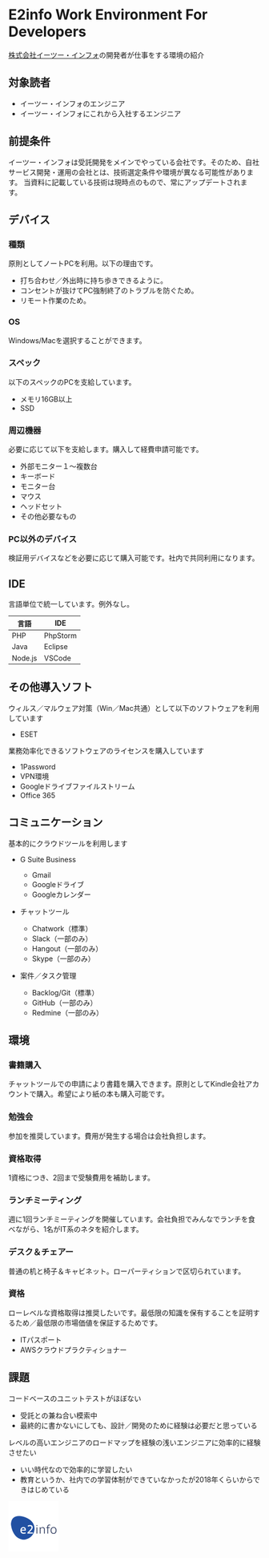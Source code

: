 # E2info Work Environment For Developers

[株式会社イーツー・インフォ](https://www.e2info.co.jp/)の開発者が仕事をする環境の紹介

## 対象読者

* イーツー・インフォのエンジニア
* イーツー・インフォにこれから入社するエンジニア

## 前提条件

イーツー・インフォは受託開発をメインでやっている会社です。そのため、自社サービス開発・運用の会社とは、技術選定条件や環境が異なる可能性があります。
当資料に記載している技術は現時点のもので、常にアップデートされます。

## デバイス

### 種類

原則としてノートPCを利用。以下の理由です。

* 打ち合わせ／外出時に持ち歩きできるように。
* コンセントが抜けてPC強制終了のトラブルを防ぐため。
* リモート作業のため。

### OS

Windows/Macを選択することができます。

### スペック

以下のスペックのPCを支給しています。

* メモリ16GB以上
* SSD

### 周辺機器

必要に応じて以下を支給します。購入して経費申請可能です。

* 外部モニター１～複数台
* キーボード
* モニター台
* マウス
* ヘッドセット
* その他必要なもの

### PC以外のデバイス

検証用デバイスなどを必要に応じて購入可能です。社内で共同利用になります。

## IDE

言語単位で統一しています。例外なし。

|  言語 | IDE |
| --- | --- |
|  PHP | PhpStorm |
|  Java | Eclipse |
|  Node.js | VSCode |

## その他導入ソフト

ウィルス／マルウェア対策（Win／Mac共通）として以下のソフトウェアを利用しています

* ESET

業務効率化できるソフトウェアのライセンスを購入しています

* 1Password
* VPN環境
* Googleドライブファイルストリーム
* Office 365

## コミュニケーション

基本的にクラウドツールを利用します

* G Suite Business
    * Gmail
    * Googleドライブ
    * Googleカレンダー

* チャットツール
    * Chatwork（標準）
    * Slack（一部のみ）
    * Hangout（一部のみ）
    * Skype（一部のみ）
    
* 案件／タスク管理
    * Backlog/Git（標準）
    * GitHub（一部のみ）
    * Redmine（一部のみ）
    

## 環境

### 書籍購入

チャットツールでの申請により書籍を購入できます。原則としてKindle会社アカウントで購入。希望により紙の本も購入可能です。

### 勉強会

参加を推奨しています。費用が発生する場合は会社負担します。

### 資格取得

1資格につき、2回まで受験費用を補助します。

### ランチミーティング

週に1回ランチミーティングを開催しています。会社負担でみんなでランチを食べながら、1名がIT系のネタを紹介します。

### デスク＆チェアー

普通の机と椅子＆キャビネット。ローパーティションで区切られています。

### 資格

ローレベルな資格取得は推奨したいです。最低限の知識を保有することを証明するため／最低限の市場価値を保証するためです。

* ITパスポート
* AWSクラウドプラクティショナー

## 課題

コードベースのユニットテストがほぼない

* 受託との兼ね合い模索中
* 最終的に書かないにしても、設計／開発のために経験は必要だと思っている

レベルの高いエンジニアのロードマップを経験の浅いエンジニアに効率的に経験させたい
 
* いい時代なので効率的に学習したい
* 教育というか、社内での学習体制ができていなかったが2018年くらいからできはじめている

![イーツー・インフォロゴ](https://raw.githubusercontent.com/e2info/e2info-warehouse/master/images/logo/logo100x100_transparent.png)
